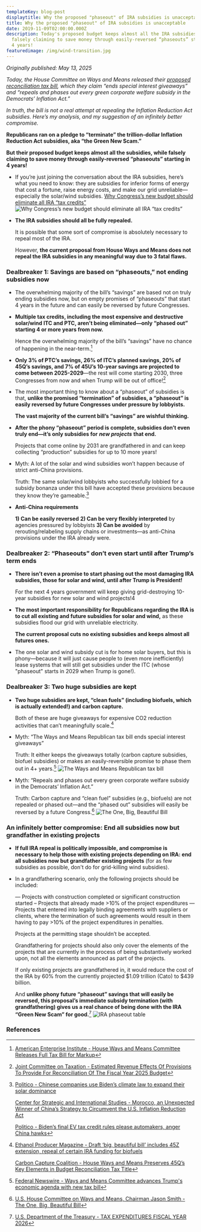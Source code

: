 ```yaml
---
templateKey: blog-post
displaytitle: Why the proposed "phaseout" of IRA subsidies is unacceptable
title: Why the proposed "phaseout" of IRA subsidies is unacceptable
date: 2019-11-09T02:00:00.000Z
description: Today's proposed budget keeps almost all the IRA subsidies, while
  falsely claiming to save money through easily-reversed “phaseouts” starting in
  4 years!
featuredimage: /img/wind-transition.jpg
---
```

_Originally published: May 13, 2025_

_Today, the House Committee on Ways and Means released their [proposed reconciliation tax bill](https://waysandmeans.house.gov/wp-content/uploads/2025/05/SMITMO_017_xml.pdf), which they claim “ends special interest giveaways” and “repeals and phases out every green corporate welfare subsidy in the Democrats’ Inflation Act.”_

_In truth, the bill is not a real attempt at repealing the Inflation Reduction Act subsidies. Here’s my analysis, and my suggestion of an infinitely better compromise._

**Republicans ran on a pledge to “terminate” the trillion-dollar Inflation Reduction Act subsidies, aka “the Green New Scam.”**

**But their proposed budget keeps almost all the subsidies, while falsely claiming to save money through easily-reversed “phaseouts” starting in 4 years!**

- If you’re just joining the conversation about the IRA subsidies, here’s what you need to know: they are subsidies for inferior forms of energy that cost a fortune, raise energy costs, and make our grid unreliable—especially the solar/wind subsidies.
    [Why Congress’s new budget should eliminate all IRA “tax credits”](https://alexepstein.substack.com/p/why-congresss-new-budget-should-eliminate)
    ![ Why Congress’s new budget should eliminate all IRA “tax credits”](/img/congress-new-budget.jpg)

- **The IRA subsidies should all be fully repealed.**

    It is possible that some sort of compromise is absolutely necessary to repeal most of the IRA.

    However, **the current proposal from House Ways and Means does not repeal the IRA subsidies in any meaningful way due to 3 fatal flaws.**

### Dealbreaker 1: Savings are based on “phaseouts,” not ending subsidies now

- The overwhelming majority of the bill’s “savings” are based not on truly ending subsidies now, but on empty promises of “phaseouts” that start 4 years in the future and can easily be reversed by future Congresses.

- **Multiple tax credits, including the most expensive and destructive solar/wind ITC and PTC, aren’t being eliminated—only “phased out” starting 4 or more years from now.**

    Hence the overwhelming majority of the bill’s “savings” have no chance of happening in the near-term.[^1]

- **Only 3% of PTC’s savings, 26% of ITC’s planned savings, 20% of 45Q’s savings, and 7% of 45U’s 10-year savings are projected to come between 2025-2029**—the rest will come starting 2030, three Congresses from now and when Trump will be out of office![^2]

- The most important thing to know about a “phaseout” of subsidies is that, **unlike the promised “termination” of subsidies, a “phaseout” is easily reversed by future Congresses under pressure by lobbyists.**

    **The vast majority of the current bill’s “savings” are wishful thinking.**

- **After the phony “phaseout” period is complete, subsidies don’t even truly end—it’s only subsidies for** ***new projects*** **that end.**

    Projects that come online by 2031 are grandfathered in and can keep collecting “production” subsidies for up to 10 more years!

- Myth: A lot of the solar and wind subsidies won’t happen because of strict anti-China provisions.

    Truth: The same solar/wind lobbyists who successfully lobbied for a subsidy bonanza under this bill have accepted these provisions because they know they’re gameable.[^3]

- **Anti-China requirements**

    **1) Can be easily reversed**
    **2) Can be very flexibly interpreted** by agencies pressured by lobbyists
    **3) Can be avoided** by rerouting/relabeling supply chains or investments—as anti-China provisions under the IRA already were.

### Dealbreaker 2: “Phaseouts” don’t even start until after Trump’s term ends

- **There isn’t even a promise to start phasing out the most damaging IRA subsidies, those for solar and wind, until after Trump is President!**

    For the next 4 years government will keep giving grid-destroying 10-year subsidies for new solar and wind projects!4

- **The most important responsibility for Republicans regarding the IRA is to cut all existing and future subsidies for solar and wind,** as these subsidies flood our grid with unreliable electricity.

    **The current proposal cuts no existing subsidies and keeps almost all futures ones.**

- The one solar and wind subsidy cut is for home solar buyers, but this is phony—because it will just cause people to (even more inefficiently) lease systems that will still get subsidies under the ITC (whose "phaseout" starts in 2029 when Trump is gone!).

### Dealbreaker 3: Two huge subsidies are kept

- **Two huge subsidies are kept, “clean fuels” (including biofuels, which is actually extended!) and carbon capture.**

    Both of these are huge giveaways for expensive CO2 reduction activities that can’t meaningfully scale.[^5]

- Myth: “The Ways and Means Republican tax bill ends special interest giveaways”

    Truth: It either keeps the giveaways totally (carbon capture subsidies, biofuel subsidies) or makes an easily-reversible promise to phase them out in 4+ years.[^6]
    ![The Ways and Means Republican tax bill](/img/ways-and-means-bill.webp)

- Myth: “Repeals and phases out every green corporate welfare subsidy in the Democrats’ Inflation Act.”

    Truth: Carbon capture and “clean fuel” subsidies (e.g., biofuels) are not repealed or phased out—and the “phased out” subsidies will easily be reversed by a future Congress.[^7]
    ![The One, Big, Beautiful Bill](/img/the-one-big-beautiful-bill.webp)

### An infinitely better compromise: End all subsidies now but grandfather in existing projects

- **If full IRA repeal is politically impossible, and compromise is necessary to help those with existing projects depending on IRA: end all subsidies now but grandfather existing projects** (for as few subsidies as possible, don't do for grid-killing wind subsidies).

- In a grandfathering scenario, only the following projects should be included:

    — Projects with construction completed or significant construction started
    – Projects that already made >10% of the project expenditures
    — Projects that entered into legally binding agreements with suppliers or clients, where the termination of such agreements would result in them having to pay >10% of the project expenditures in penalties.

    Projects at the permitting stage shouldn’t be accepted.

    Grandfathering for projects should also only cover the elements of the projects that are currently in the process of being substantively worked upon, not all the elements announced as part of the projects.

    If only existing projects are grandfathered in, it would reduce the cost of the IRA by 60% from the currently projected $1.09 trillion (Cato) to $439 billion.

    And **unlike phony future “phaseout” savings that will easily be reversed, this proposal’s immediate subsidy termination (with grandfathering) gives us a real chance of being done with the IRA “Green New Scam” for good.**[^8]
    ![IRA phaseout table](/img/ira-phaseout.png)

### References

[^1]: [American Enterprise Institute - House Ways and Means Committee Releases Full Tax Bill for Markup]()

[^2]: [Joint Committee on Taxation - Estimated Revenue Effects Of Provisions To Provide For Reconciliation Of The Fiscal Year 2025 Budget](https://www.jct.gov/publications/2025/jcx-22-25r/)

[^3]:
    [Politico - Chinese companies use Biden’s climate law to expand their solar dominance](https://www.politico.com/news/2024/11/01/chinese-solar-companies-ira-texas-00186890)

    [Center for Strategic and International Studies - Morocco, an Unexpected Winner of China’s Strategy to Circumvent the U.S. Inflation Reduction Act](https://www.csis.org/analysis/morocco-unexpected-winner-chinas-strategy-circumvent-us-inflation-reduction-act)

    [Politico - Biden’s final EV tax credit rules please automakers, anger China hawks](https://www.politico.com/news/2024/05/03/biden-ev-tax-credit-rules-automakers-china-00155917)

[^4]: [Utility Dive - House GOP proposes early phaseout of IRA clean energy tax credits](https://www.utilitydive.com/news/house-gop-proposes-early-phaseout-of-ira-clean-energy-tax-credits/747970/)

[^5]:
    [Ethanol Producer Magazine - Draft ‘big, beautiful bill’ includes 45Z extension, repeal of certain IRA funding for biofuels](https://ethanolproducer.com/articles/draft-big-beautiful-bill-includes-45z-extension-repeal-of-certain-ira-funding-for-biofuels)

    [Carbon Capture Coalition - House Ways and Means Preserves 45Q’s Key Elements in Budget Reconciliation Tax Title](https://carboncapturecoalition.org/house-ways-and-means-preserves-45qs-key-elements-in-budget-reconciliation-tax-title/)

[^6]: [Federal Newswire - Ways and Means Committee advances Trump's economic agenda with new tax bill](https://thefederalnewswire.com/stories/671358478-ways-and-means-committee-advances-trump-s-economic-agenda-with-new-tax-bill)

[^7]: [U.S. House Committee on Ways and Means, Chairman Jason Smith - The One, Big, Beautiful Bill](https://waysandmeans.house.gov/wp-content/uploads/2025/05/The-One-Big-Beautiful-Bill-Makes-America-Win-Again.pdf)

[^8]: [U.S. Department of the Treasury - TAX EXPENDITURES FISCAL YEAR 2026](https://home.treasury.gov/system/files/131/Tax-Expenditures-FY2026.pdf)
